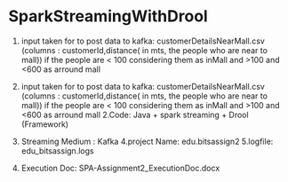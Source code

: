 # SparkStreamingWithDrool


1.  input taken for to post data to kafka:  customerDetailsNearMall.csv   (columns : customerId,distance( in mts,
the people who are near to mall)) if the people are < 100  considering them as inMall and >100 and <600 as arround mall

1. input taken for to post data to kafka: customerDetailsNearMall.csv (columns : customerId,distance( in mts, the people who are near to mall)) if the people are < 100 considering them as inMall and >100 and <600 as arround mall 
2.Code: Java + spark streaming + Drool (Framework) 
3. Streaming Medium : Kafka 
4.project Name: edu.bitsassign2 
5.logfile: edu_bitsassign.logs 
6. Execution Doc: SPA-Assignment2_ExecutionDoc.docx

